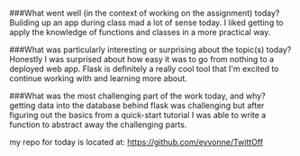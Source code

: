 ###What went well (in the context of working on the assignment) today?
Building up an app during class mad a lot of sense today. I liked getting to apply the knowledge of functions and classes in a more practical way.

###What was particularly interesting or surprising about the topic(s) today?
Honestly I was surprised about how easy it was to go from nothing to a deployed web app. Flask is definitely a really cool tool that I'm excited to continue working with and learning more about.

###What was the most challenging part of the work today, and why?
getting data into the database behind flask was challenging but after figuring out the basics from a quick-start tutorial I was able to write a function to abstract away the challenging parts.


my repo for today is located at: https://github.com/eyvonne/TwittOff
